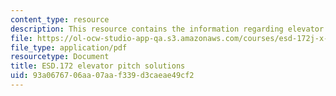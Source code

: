```yaml
---
content_type: resource
description: This resource contains the information regarding elevator pitch solutions.
file: https://ol-ocw-studio-app-qa.s3.amazonaws.com/courses/esd-172j-x-prize-workshop-grand-challenges-in-energy-fall-2009/93a0676706aa07aaf339d3caeae49cf2_MITESD_172JF09_pitch_sol.pdf
file_type: application/pdf
resourcetype: Document
title: ESD.172 elevator pitch solutions
uid: 93a06767-06aa-07aa-f339-d3caeae49cf2
---
```

